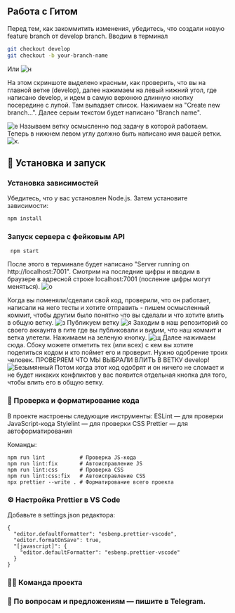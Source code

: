 ## Работа с Гитом
Перед тем, как закоммитить изменения, убедитесь, что создали новую feature branch от develop branch. Вводим в терминал
```bash
git checkout develop
git checkout -b your-branch-name
```
Или
![н](https://github.com/user-attachments/assets/afcf3272-f6ac-45f8-83d6-6aed058a7b86) 

На этом скриншоте выделено красным, как проверить, что вы на главной ветке (develop), далее нажимаем на левый нижний угол, где написано develop, и идем в самую верхнюю длинную кнопку посередине с лупой. Там выпадает список. Нажимаем на "Create new branch...". Далее серым текстом будет написано "Branch name". 

![е](https://github.com/user-attachments/assets/cacb96e5-6f24-4941-95b9-419cac5a2c5c)
Называем ветку осмысленно под задачу в которой работаем.
Теперь в нижнем левом углу должно быть написано имя вашей ветки.
![к](https://github.com/user-attachments/assets/9bdb8521-c88e-4b25-a585-b0e4c83fe036).





## 🧰 Установка и запуск

### Установка зависимостей

Убедитесь, что у вас установлен Node.js. Затем установите зависимости:

```bash
npm install
```
### Запуск сервера с фейковым API

```
 npm start
```
После этого в терминале будет написано "Server running on http://localhost:7001". Смотрим на последние цифры и вводим в браузере в адресной строке localhost:7001 (посление цифры могут меняться).
![о](https://github.com/user-attachments/assets/2620af59-01af-4767-8a86-36a95d147075)

Когда вы поменяли/сделали свой код, проверили, что он работает, написали на него тесты и хотите отправить - пишем осмысленный коммит, чтобы другим было понятно что вы сделали и что хотите влить в общую ветку.
![з](https://github.com/user-attachments/assets/300dc69f-80b5-4930-b360-e0e51c9cc44e)
Публикуем ветку
![я](https://github.com/user-attachments/assets/e79a0e30-062d-4a23-92bd-2176e85e3e0c)
Заходим в наш репозиторий со своего аккаунта в гите где вы публиковали и видим, что наш коммит и ветка улетели. Нажимаем на зеленую кнопку.
![щ](https://github.com/user-attachments/assets/20f5e72e-29fd-4b33-8ab2-745c294fc17d)
Далее нажимаем сюда. Сбоку можете отметить тех (или всех) с кем вы хотите поделиться кодом и кто поймет его и проверит. Нужно одобрение троих человек. ПРОВЕРЯЕМ ЧТО МЫ ВЫБРАЛИ ВЛИТЬ В ВЕТКУ develop!
![Безымянный](https://github.com/user-attachments/assets/1db9ddc9-be96-447f-a51b-886d78b1caee)
Потом когда этот код одобрят и он ничего не сломает и не будет никаких конфликтов у вас появится отдельная кнопка для того, чтобы влить его в общую ветку.



### 🧪 Проверка и форматирование кода

В проекте настроены следующие инструменты:
ESLint — для проверки JavaScript-кода
Stylelint — для проверки CSS
Prettier — для автоформатирования

Команды:
```
npm run lint           # Проверка JS-кода
npm run lint:fix       # Автоисправление JS
npm run lint:css       # Проверка CSS
npm run lint:css:fix   # Автоисправление CSS
npx prettier --write . # Форматирование всего проекта
```
### ⚙️ Настройка Prettier в VS Code
Добавьте в settings.json редактора:
```
{
  "editor.defaultFormatter": "esbenp.prettier-vscode",
  "editor.formatOnSave": true,
  "[javascript]": {
    "editor.defaultFormatter": "esbenp.prettier-vscode"
  }
}
```
### 👩‍💻 Команда проекта



### 💬 По вопросам и предложениям — пишите в Telegram.


